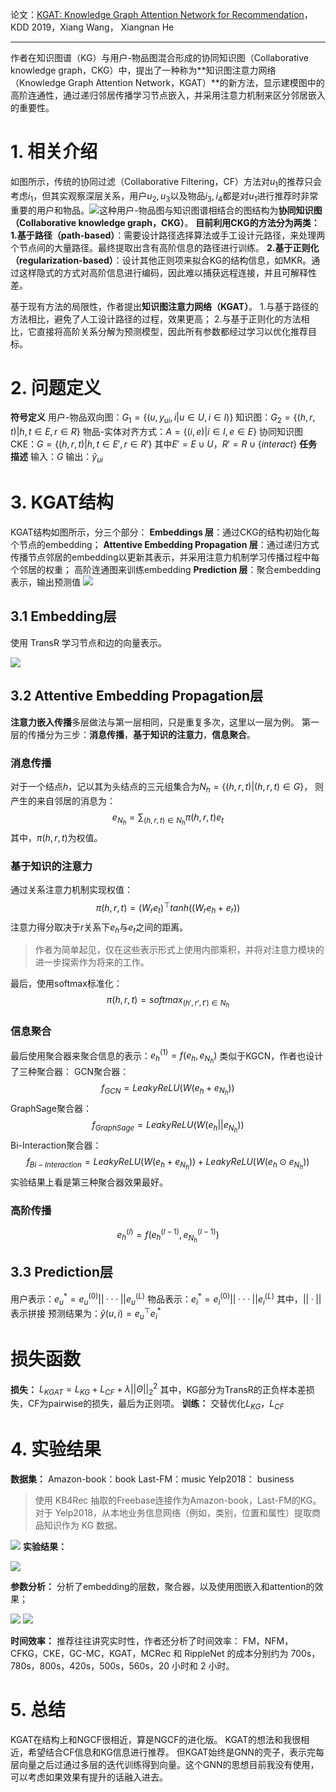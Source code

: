 论文：[KGAT: Knowledge Graph Attention Network for Recommendation](http://xueshu.baidu.com/usercenter/paper/show?paperid=181502a0nr670g90yj080mt003320950&site=xueshu_se&hitarticle=1)，KDD 2019，Xiang Wang， Xiangnan He
****
作者在知识图谱（KG）与用户-物品图混合形成的协同知识图（Collaborative knowledge graph，CKG）中，提出了一种称为**知识图注意力网络（Knowledge Graph Attention Network，KGAT）**的新方法，显示建模图中的高阶连通性，通过递归邻居传播学习节点嵌入，并采用注意力机制来区分邻居嵌入的重要性。
 # 1. 相关介绍
如图所示，传统的协同过滤（Collaborative Filtering，CF）方法对$u_1$的推荐只会考虑$i_1$，但其实观察深层关系，用户$u_2, u_3$以及物品$i_3, i_4$都是对$u_1$进行推荐时非常重要的用户和物品。![](https://upload-images.jianshu.io/upload_images/6802002-051deff5c545b70e.png?imageMogr2/auto-orient/strip%7CimageView2/2/w/1240)这种用户-物品图与知识图谱相结合的图结构为**协同知识图（Collaborative knowledge graph，CKG）**。
**目前利用CKG的方法分为两类：**
**1.基于路径（path-based）**：需要设计路径选择算法或手工设计元路径，来处理两个节点间的大量路径。最终提取出含有高阶信息的路径进行训练。
**2.基于正则化（regularization-based）**：设计其他正则项来拟合KG的结构信息，如MKR。通过这样隐式的方式对高阶信息进行编码，因此难以捕获远程连接，并且可解释性差。

基于现有方法的局限性，作者提出**知识图注意力网络（KGAT）**。
1.与基于路径的方法相比，避免了人工设计路径的过程，效果更高；
2.与基于正则化的方法相比，它直接将高阶关系分解为预测模型，因此所有参数都经过学习以优化推荐目标。

# 2. 问题定义
**符号定义**
用户-物品双向图：$G_1=\{ (u,y_{ui},i|u \in U,i \in I) \}$
知识图：$G_2 = \{ (h,r,t)|h,t \in E,r \in R \}$
物品-实体对齐方式：$A = \{(i,e)|i \in I,e \in E \}$
协同知识图CKE：$G = \{ (h,r,t)|h,t \in E',r \in R' \}$
其中$E'=E \cup U$，$R'=R \cup \{ interact \}$
**任务描述**
输入：$G$
输出：$\hat{y}_{ui}$
# 3. KGAT结构
KGAT结构如图所示，分三个部分：
**Embeddings 层**：通过CKG的结构初始化每个节点的embedding；
**Attentive Embedding Propagation 层**：通过递归方式传播节点邻居的embedding以更新其表示，并采用注意力机制学习传播过程中每个邻居的权重；
高阶连通图来训练embedding
**Prediction 层**：聚合embedding表示，输出预测值
![](https://upload-images.jianshu.io/upload_images/6802002-0985baa3bc311489.png?imageMogr2/auto-orient/strip%7CimageView2/2/w/1240)
## 3.1 Embedding层
使用 TransR 学习节点和边的向量表示。

![](https://upload-images.jianshu.io/upload_images/6802002-08b940c082afb188.png?imageMogr2/auto-orient/strip%7CimageView2/2/w/1240)
## 3.2 Attentive Embedding Propagation层
**注意力嵌入传播**多层做法与第一层相同，只是重复多次，这里以一层为例。
第一层的传播分为三步：**消息传播**，**基于知识的注意力**，**信息聚合**。
### 消息传播
对于一个结点$h$，记以其为头结点的三元组集合为$N_h= \{(h,r,t)|(h,r,t) \in G  \}$，
则产生的来自邻居的消息为：
$$e_{N_h}=\sum _{(h,r,t)\in N_h} \pi(h,r,t)e_t$$其中，$\pi(h,r,t)$为权值。
### 基于知识的注意力
通过关系注意力机制实现权值：
$$\pi(h,r,t)=(W_re_t)^⊤tanh((W_re_h+e_r))$$注意力得分取决于$r$关系下$e_h$与$e_t$之间的距离。
>作者为简单起见，仅在这些表示形式上使用内部乘积，并将对注意力模块的进一步探索作为将来的工作。

最后，使用softmax标准化：
$$\pi(h,r,t)=softmax_{(h',r',t') \in N_h}$$
### 信息聚合
最后使用聚合器来聚合信息的表示：$e_h^{(1)}=f(e_h,e_{N_h})$
类似于KGCN，作者也设计了三种聚合器：
GCN聚合器：$$f_{GCN}=LeakyReLU(W(e_h+e_{N_h}))$$GraphSage聚合器：$$f_{GraphSage}=LeakyReLU(W(e_h||e_{N_h}))$$Bi-Interaction聚合器：
$$f_{Bi-Interaction}=LeakyReLU(W(e_h+e_{N_h}))+LeakyReLU(W(e_h⊙e_{N_h}))$$实验结果上看是第三种聚合器效果最好。
### 高阶传播
$$e_h^{(l)}=f(e_h^{(l-1)},e_{N_h}^{(l-1)})$$
## 3.3 Prediction层
用户表示：$e_u^*=e_u^{(0)}||···||e_u^{(L)}$
物品表示：$e_i^*=e_i^{(0)}||···||e_i^{(L)}$
其中，$||·||$表示拼接
预测结果为：$\hat{y}(u,i)=e_u^⊤e_i^*$
# 损失函数
**损失：**
$L_{KGAT}=L_{KG}+L_{CF}+\lambda ||Θ||^2_2$
其中，KG部分为TransR的正负样本差损失，CF为pairwise的损失，最后为正则项。
**训练：**
交替优化$L_{KG}$，$L_{CF}$

# 4. 实验结果
**数据集：**
Amazon-book：book
Last-FM：music
Yelp2018： business
>使用 KB4Rec 抽取的Freebase连接作为Amazon-book，Last-FM的KG。对于 Yelp2018，从本地业务信息网络（例如，类别，位置和属性）提取商品知识作为 KG 数据。

![](https://upload-images.jianshu.io/upload_images/6802002-f44def3ae6140075.png?imageMogr2/auto-orient/strip%7CimageView2/2/w/1240)
**实验结果：**

![](https://upload-images.jianshu.io/upload_images/6802002-50868f684599bcea.png?imageMogr2/auto-orient/strip%7CimageView2/2/w/1240)

**参数分析：**
分析了embedding的层数，聚合器，以及使用图嵌入和attention的效果；

![](https://upload-images.jianshu.io/upload_images/6802002-ffe0a29f7e2177c1.png?imageMogr2/auto-orient/strip%7CimageView2/2/w/1240)
![](https://upload-images.jianshu.io/upload_images/6802002-eca3fe9630663033.png?imageMogr2/auto-orient/strip%7CimageView2/2/w/1240)


**时间效率：**
推荐往往讲究实时性，作者还分析了时间效率：
FM，NFM，CFKG，CKE，GC-MC，KGAT，MCRec 和 RippleNet 的成本分别约为
700s，780s，800s，420s，500s，560s，20 小时和 2 小时。
# 5. 总结
KGAT在结构上和NGCF很相近，算是NGCF的进化版。
KGAT的想法和我很相近，希望结合CF信息和KG信息进行推荐。
但KGAT始终是GNN的壳子，表示完每层向量之后过通过多层的迭代训练得到向量。这个GNN的思想目前我没有使用，可以考虑如果效果有提升的话融入进去。
